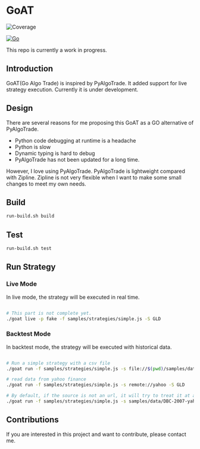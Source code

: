 # GoAT
![Coverage](https://img.shields.io/badge/Coverage-48.4%25-yellow)

[![Go](https://github.com/wilsonwang371/goat/actions/workflows/go.yml/badge.svg)](https://github.com/wilsonwang371/goat/actions/workflows/go.yml)

This repo is currently a work in progress.

## Introduction

GoAT(Go Algo Trade) is inspired by PyAlgoTrade. It added support for live strategy execution. Currently it is under development.

## Design

There are several reasons for me proposing this GoAT as a GO alternative of PyAlgoTrade.

* Python code debugging at runtime is a headache
* Python is slow
* Dynamic typing is hard to debug
* PyAlgoTrade has not been updated for a long time.

However, I love using PyAlgoTrade. PyAlgoTrade is lightweight compared with Zipline. Zipline is not very flexible when
I want to make some small changes to meet my own needs.



## Build

```bash
run-build.sh build
```

## Test

```bash
run-build.sh test
```

## Run Strategy

### Live Mode

In live mode, the strategy will be executed in real time.

```bash

# This part is not complete yet.
./goat live -p fake -f samples/strategies/simple.js -S GLD

```

### Backtest Mode

In backtest mode, the strategy will be executed with historical data.

```bash

# Run a simple strategy with a csv file
./goat run -f samples/strategies/simple.js -s file://$(pwd)/samples/data/DBC-2007-yahoofinance.csv

# read data from yahoo finance
./goat run -f samples/strategies/simple.js -s remote://yahoo -S GLD

# By default, if the source is not an url, it will try to treat it at a file path.
./goat run -f samples/strategies/simple.js -s samples/data/DBC-2007-yahoofinance.csv

```


## Contributions

If you are interested in this project and want to contribute, please contact me.

